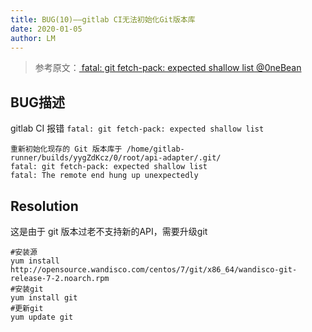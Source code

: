 ```yaml
---
title: BUG(10)——gitlab CI无法初始化Git版本库
date: 2020-01-05
author: LM
---
```


> 参考原文：[ fatal: git fetch-pack: expected shallow list  @0neBean ](https://www.jianshu.com/p/30b6771178cf)

## BUG描述

gitlab CI 报错 `fatal: git fetch-pack: expected shallow list`

```shell
重新初始化现存的 Git 版本库于 /home/gitlab-runner/builds/yygZdKcz/0/root/api-adapter/.git/
fatal: git fetch-pack: expected shallow list
fatal: The remote end hung up unexpectedly
```


## Resolution

这是由于 git 版本过老不支持新的API，需要升级git

```shell
#安装源
yum install http://opensource.wandisco.com/centos/7/git/x86_64/wandisco-git-release-7-2.noarch.rpm
#安装git
yum install git
#更新git
yum update git
```
